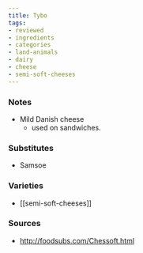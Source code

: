 ```yaml
---
title: Tybo
tags:
- reviewed
- ingredients
- categories
- land-animals
- dairy
- cheese
- semi-soft-cheeses
---
```

### Notes
- Mild Danish cheese
	- used on sandwiches.

### Substitutes
- Samsoe

### Varieties
* [[semi-soft-cheeses]]

### Sources
* http://foodsubs.com/Chessoft.html
